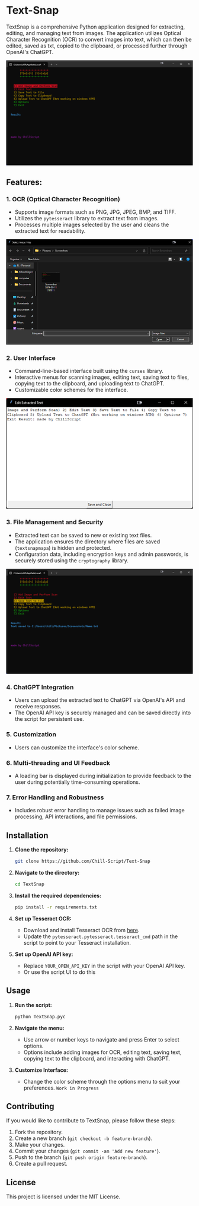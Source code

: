 # Text-Snap
TextSnap is a comprehensive Python application designed for extracting, editing, and managing text from images.
The application utilizes Optical Character Recognition (OCR) to convert images into text, which can then be edited, saved as txt, copied to the clipboard, or processed further through OpenAI's ChatGPT.

![Alt text](https://github.com/Chill-Script/Text-Snap/blob/main/images/Step-1.png)
## Features:

### 1. OCR (Optical Character Recognition)
- Supports image formats such as PNG, JPG, JPEG, BMP, and TIFF.
- Utilizes the `pytesseract` library to extract text from images.
- Processes multiple images selected by the user and cleans the extracted text for readability.

![Alt text](https://github.com/Chill-Script/Text-Snap/blob/main/images/Step-2.png)

### 2. User Interface
- Command-line-based interface built using the `curses` library.
- Interactive menus for scanning images, editing text, saving text to files, copying text to the clipboard, and uploading text to ChatGPT.
- Customizable color schemes for the interface.

![Alt text](https://github.com/Chill-Script/Text-Snap/blob/main/images/Step-4.png)

### 3. File Management and Security
- Extracted text can be saved to new or existing text files.
- The application ensures the directory where files are saved (`textsnapmapa`) is hidden and protected.
- Configuration data, including encryption keys and admin passwords, is securely stored using the `cryptography` library.

![Alt text](https://github.com/Chill-Script/Text-Snap/blob/main/images/Step-7.png)

### 4. ChatGPT Integration
- Users can upload the extracted text to ChatGPT via OpenAI's API and receive responses.
- The OpenAI API key is securely managed and can be saved directly into the script for persistent use.

### 5. Customization
- Users can customize the interface's color scheme.

### 6. Multi-threading and UI Feedback
- A loading bar is displayed during initialization to provide feedback to the user during potentially time-consuming operations.

### 7. Error Handling and Robustness
- Includes robust error handling to manage issues such as failed image processing, API interactions, and file permissions.

## Installation

1. **Clone the repository:**
   ```bash
   git clone https://github.com/Chill-Script/Text-Snap
   ```
2. **Navigate to the directory:**
   ```bash
   cd TextSnap
   ```
3. **Install the required dependencies:**
   ```bash
   pip install -r requirements.txt
   ```
4. **Set up Tesseract OCR:**
   - Download and install Tesseract OCR from [here](https://github.com/tesseract-ocr/tesseract).
   - Update the `pytesseract.pytesseract.tesseract_cmd` path in the script to point to your Tesseract installation.

5. **Set up OpenAI API key:**
   - Replace `YOUR_OPEN_API_KEY` in the script with your OpenAI API key.
   - Or use the script UI to do this

## Usage

1. **Run the script:**
   ```bash
   python TextSnap.pyc
   ```
2. **Navigate the menu:**
   - Use arrow or number keys to navigate and press Enter to select options.
   - Options include adding images for OCR, editing text, saving text, copying text to the clipboard, and interacting with ChatGPT.

3. **Customize Interface:**
   - Change the color scheme through the options menu to suit your preferences. `Work in Progress`

## Contributing		

If you would like to contribute to TextSnap, please follow these steps:

1. Fork the repository.
2. Create a new branch (`git checkout -b feature-branch`).
3. Make your changes.
4. Commit your changes (`git commit -am 'Add new feature'`).
5. Push to the branch (`git push origin feature-branch`).
6. Create a pull request.

## License

This project is licensed under the MIT License.
